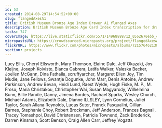 ```yaml
---
id: 53
created: 2014-08-29T14:54:52+00:00
slug: flangedAxesA1
title: British Museum Bronze Age Index Drawer A1 flanged Axes
description: British Museum Bronze Age Card Index transcription for drawer A1 flanged Axes.
tasks: 747
coverImage: https://live.staticflickr.com/5571/14968888712_0562670ebb_c.jpg
micropastsURL: https://crowdsourced.micropasts.org/project/flangedAxesA1
flickrURL: https://www.flickr.com/photos/micropasts/albums/72157646213887899
section: projects
---
```

Lucy Ellis, Cheryl Ellsworth, Mary Thomson, Elaine Dale, Jeff Okazaki, Jos Kleijne, Joseph Koivisto, Bianca Cabrera, Latifa Walker, Valeska Becker, Joellen McGann, Dina Fathalla, scruffyarcher, Margaret Ellen Joy, Tim Mudie, Jane Fellows, Swantje Dogunke, John Marr, Denis Antoine, Andrew Parkinson, Andrew Bevan, Heidi Lund, Raest Wylde, Hugh Fiske, M. P., M. Froso, Maria Christakou, Christopher Wai, Susan Magyarody, Wilhelmina Bunn, Billie Randle, Danny, Jimena Bordes, Rachael Sparks, Wesley Church, Michael Adams, Elizabeth Dale, Dianne ILLSLEY, Lynn Cornelius, Juliet Taylor, Sarah Allana Reynolds, Lucas Suter, Franck Pasqualini, Gillian Barnes, Stephanie Choy, Robert Brockman, Jeff Anderson, Frances Bagnall, Tracey Tomashpol, David Christensen, Patricia Townend, Zack Broderick, Darren Kinsman, Scott Benson, Craig Allen Carr, Jeffrey Vogatts
